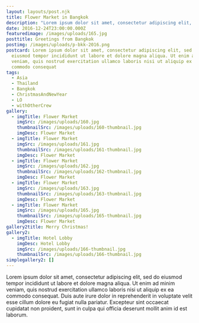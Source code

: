 ```yaml
---
layout: layouts/post.njk
title: Flower Market in Bangkok
description: "Lorem ipsum dolor sit amet, consectetur adipiscing elit, sed do eiusmod "
date: 2016-12-24T23:00:00.000Z
featuredimage: /images/uploads/165.jpg
posttitle: Greetings from Bangkok
postimg: /images/uploads/p-bkk-2016.png
postcard: Lorem ipsum dolor sit amet, consectetur adipiscing elit, sed do
  eiusmod tempor incididunt ut labore et dolore magna aliqua. Ut enim ad minim
  veniam, quis nostrud exercitation ullamco laboris nisi ut aliquip ex ea
  commodo consequat
tags:
  - Asia
  - Thailand
  - Bangkok
  - ChristmasAndNewYear
  - LO
  - withOtherCrew
gallery:
  - imgTitle: Flower Market
    imgSrc: /images/uploads/160.jpg
    thumbnailSrc: /images/uploads/160-thumbnail.jpg
    imgDesc: Flower Market
  - imgTitle: Flower Market
    imgSrc: /images/uploads/161.jpg
    thumbnailSrc: /images/uploads/161-thumbnail.jpg
    imgDesc: Flower Market
  - imgTitle: Flower Market
    imgSrc: /images/uploads/162.jpg
    thumbnailSrc: /images/uploads/162-thumbnail.jpg
    imgDesc: Flower Market
  - imgTitle: Flower Market
    imgSrc: /images/uploads/163.jpg
    thumbnailSrc: /images/uploads/163-thumbnail.jpg
    imgDesc: Flower Market
  - imgTitle: Flower Market
    imgSrc: /images/uploads/165.jpg
    thumbnailSrc: /images/uploads/165-thumbnail.jpg
    imgDesc: Flower Market
gallery2title: Merry Christmas!
gallery2:
  - imgTitle: Hotel Lobby
    imgDesc: Hotel Lobby
    imgSrc: /images/uploads/166-thumbnail.jpg
    thumbnailSrc: /images/uploads/166-thumbnail.jpg
simplegallery2: []
---
```

<!--StartFragment-->

Lorem ipsum dolor sit amet, consectetur adipiscing elit, sed do eiusmod tempor incididunt ut labore et dolore magna aliqua. Ut enim ad minim veniam, quis nostrud exercitation ullamco laboris nisi ut aliquip ex ea commodo consequat. Duis aute irure dolor in reprehenderit in voluptate velit esse cillum dolore eu fugiat nulla pariatur. Excepteur sint occaecat cupidatat non proident, sunt in culpa qui officia deserunt mollit anim id est laborum.

<!--EndFragment-->